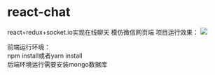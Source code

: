 # react-chat
react+redux+socket.io实现在线聊天
模仿微信网页端
项目运行效果：
 ![](https://github.com/zltestliang/react-chat/blob/develop/400537C9-A2F6-4b81-9867-DC6FD12A3E53.png)

前端运行环境：   
npm install或者yarn install  
后端环境运行需要安装mongo数据库  
